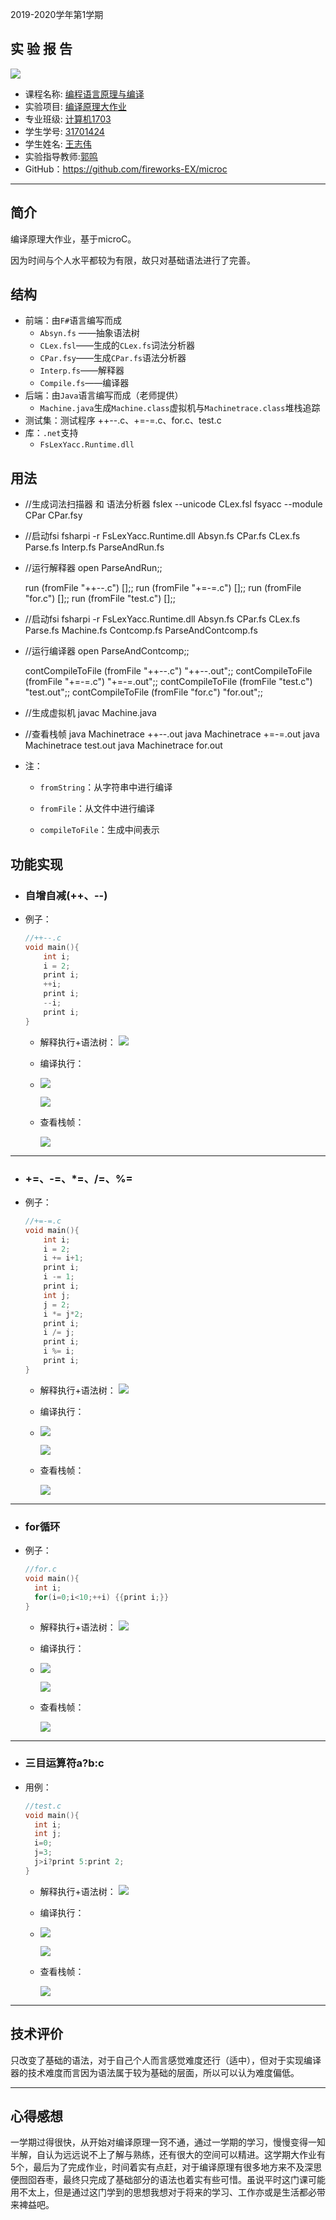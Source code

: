 2019-2020学年第1学期

## 实 验 报 告

![](zucc.png)

- 课程名称: <u>编程语言原理与编译</u>
- 实验项目: <u>编译原理大作业</u>
- 专业班级: <u>计算机1703</u>
- 学生学号: <u>31701424</u>
- 学生姓名: <u>王志伟</u>
- 实验指导教师:<u>郭鸣</u>
-  GitHub：https://github.com/fireworks-EX/microc



---

## 简介
编译原理大作业，基于microC。

因为时间与个人水平都较为有限，故只对基础语法进行了完善。


## 结构
- 前端：由`F#`语言编写而成  
  - `Absyn.fs` ——抽象语法树
  - `CLex.fsl`——生成的`CLex.fs`词法分析器
  - `CPar.fsy`——生成`CPar.fs`语法分析器
  - `Interp.fs`——解释器
  - `Compile.fs`——编译器
- 后端：由`Java`语言编写而成（老师提供）
  - `Machine.java`生成`Machine.class`虚拟机与`Machinetrace.class`堆栈追踪
- 测试集：测试程序 ++--.c、+=-=.c、for.c、test.c
- 库：`.net`支持
  - `FsLexYacc.Runtime.dll`
## 用法

- //生成词法扫描器 和 语法分析器
  fslex --unicode CLex.fsl
  fsyacc --module CPar CPar.fsy

- //启动fsi
fsharpi -r FsLexYacc.Runtime.dll Absyn.fs CPar.fs CLex.fs Parse.fs Interp.fs ParseAndRun.fs

- //运行解释器
  open ParseAndRun;;

  run (fromFile "++--.c") [];;
  run (fromFile "+=-=.c") [];;
  run (fromFile "for.c") [];;
  run (fromFile "test.c") [];;

- //启动fsi
fsharpi -r FsLexYacc.Runtime.dll Absyn.fs CPar.fs CLex.fs Parse.fs Machine.fs Contcomp.fs ParseAndContcomp.fs    

- //运行编译器
  open ParseAndContcomp;;

  contCompileToFile (fromFile "++--.c") "++--.out";;
  contCompileToFile (fromFile "+=-=.c") "+=-=.out";;
  contCompileToFile (fromFile "test.c") "test.out";;
  contCompileToFile (fromFile "for.c") "for.out";;

- //生成虚拟机
  javac Machine.java

- //查看栈帧
  java Machinetrace ++--.out
  java Machinetrace +=-=.out
  java Machinetrace test.out
  java Machinetrace for.out

- 注：  

  - `fromString`：从字符串中进行编译
  - `fromFile`：从文件中进行编译
  
  - `compileToFile`：生成中间表示


## 功能实现
- ### 自增自减(++、--)

- 例子：
    ```C
    //++--.c
    void main(){
    	int i;
    	i = 2;
    	print i;
    	++i;
    	print i;
    	--i;
    	print i;
    }
    ```
    
    - 解释执行+语法树： 
      ![](I1.jpg)
    
    - 编译执行： 
    
    - ![](C.jpg)
    
      ![](out.jpg)
    
    - 查看栈帧：
    
      ![](T1.jpg)

---
- ### +=、-=、*=、/=、%=
  
- 例子：

    ```c
    //+=-=.c
    void main(){
    	int i;
    	i = 2;
    	i += i+1;
    	print i;
    	i -= 1;
    	print i;
    	int j;
    	j = 2;
    	i *= j*2;
    	print i;
    	i /= j;
    	print i;
    	i %= i;
    	print i;
    }
    ```

    - 解释执行+语法树： 
      ![](I2.jpg)

    - 编译执行： 

    - ![](C.jpg)

      ![](out.jpg)

    - 查看栈帧：

      ![](T2.jpg)
---
- ### for循环

- 例子：

  ```c
  //for.c
  void main(){
  	int i;
  	for(i=0;i<10;++i) {{print i;}}
  }
  ```

  - 解释执行+语法树： 
    ![](I3.jpg)

  - 编译执行： 

  - ![](C.jpg)

    ![](out.jpg)

  - 查看栈帧：

    ![](T4.jpg)

------

- ### 三目运算符a?b:c

- 用例：

  ```c
  //test.c
  void main(){
  	int i; 
  	int j; 
  	i=0; 
  	j=3; 
  	j>i?print 5:print 2;
  }
  ```

  - 解释执行+语法树： 
    ![](I4.jpg)

  - 编译执行： 

  - ![](C.jpg)

    ![](out.jpg)

  - 查看栈帧：

    ![](T3.jpg)

------

## 技术评价

只改变了基础的语法，对于自己个人而言感觉难度还行（适中），但对于实现编译器的技术难度而言因为语法属于较为基础的层面，所以可以认为难度偏低。



------

## 心得感想

一学期过得很快，从开始对编译原理一窍不通，通过一学期的学习，慢慢变得一知半解，自认为远远说不上了解与熟练，还有很大的空间可以精进。这学期大作业有5个，最后为了完成作业，时间着实有点赶，对于编译原理有很多地方来不及深思便囫囵吞枣，最终只完成了基础部分的语法也着实有些可惜。虽说平时这门课可能用不太上，但是通过这门学到的思想我想对于将来的学习、工作亦或是生活都必带来裨益吧。

